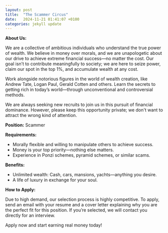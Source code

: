 ```yaml
---
layout: post
title:  "The Scammer Circus"
date:   2024-11-21 01:41:07 +0100
categories: jekyll update
---
```


**About Us:**

We are a collective of ambitious individuals who understand the true power of wealth. We believe in money over morals, and we are unapologetic about our drive to achieve extreme financial success—no matter the cost. Our goal isn’t to contribute meaningfully to society; we are here to seize power, claim our spot in the top 1%, and accumulate wealth at any cost.

Work alongside notorious figures in the world of wealth creation, like Andrew Tate, Logan Paul, Gerald Cotten
and others. Learn the secrets to getting rich in today’s world—through unconventional and controversial methods.

We are always seeking new recruits to join us in this pursuit of financial dominance. However, please keep this opportunity private; we don't want to attract the wrong kind of attention.

**Position:** Scammer

**Requirements:**
- Morally flexible and willing to manipulate others to achieve success.
- Money is your top priority—nothing else matters.
- Experience in Ponzi schemes, pyramid schemes, or similar scams.

**Benefits:**
- Unlimited wealth: Cash, cars, mansions, yachts—anything you desire.
- A life of luxury in exchange for your soul.

**How to Apply:**

Due to high demand, our selection process is highly competitive. To apply, send an email with your resume and a cover letter explaining why you are the perfect fit for this position. If you’re selected, we will contact you directly for an interview.

Apply now and start earning real money today!